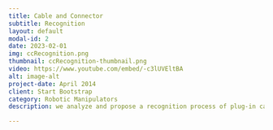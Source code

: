 ```yaml
---
title: Cable and Connector
subtitle: Recognition
layout: default
modal-id: 2
date: 2023-02-01
img: ccRecognition.png
thumbnail: ccRecognition-thumbnail.png
video: https://www.youtube.com/embed/-c3lUVEltBA
alt: image-alt
project-date: April 2014
client: Start Bootstrap
category: Robotic Manipulators
description: we analyze and propose a recognition process of plug-in cable connectors for wiring harnessassembly tasks using image processing.  For manipulation and routing of wire harness,  knowing the accurate pose ofthe cable connector is very critical in the grasping moment.  The recognition process is crucial to minimize the error inthe manipulation of the connectors.  Nowadays, we notice that collaborative robot manipulators or small size industrialrobot manipulators attain high accuracy and repeatability levels (sub-millimeter); thus, demonstrate very precise positioncontrol capabilities. Using those capacities and with the correct recognition system, we can apply to the automation of thewire harness assembly process. For that reason, we propose a connector recognition system to obtain the precise positionof the connectors on a work table; which is necessary to obtain a successful grasping and manipulation of the connectorsin a wire harness. The system and the recognition process are explained in detail, and validated experimentally.

---
```

